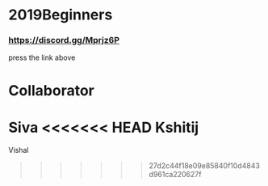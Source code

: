 # 2019Beginners

### https://discord.gg/Mprjz6P
press the link above

# Collaborator
Siva
<<<<<<< HEAD
Kshitij 
=======
Vishal
>>>>>>> 27d2c44f18e09e85840f10d4843d961ca220627f
